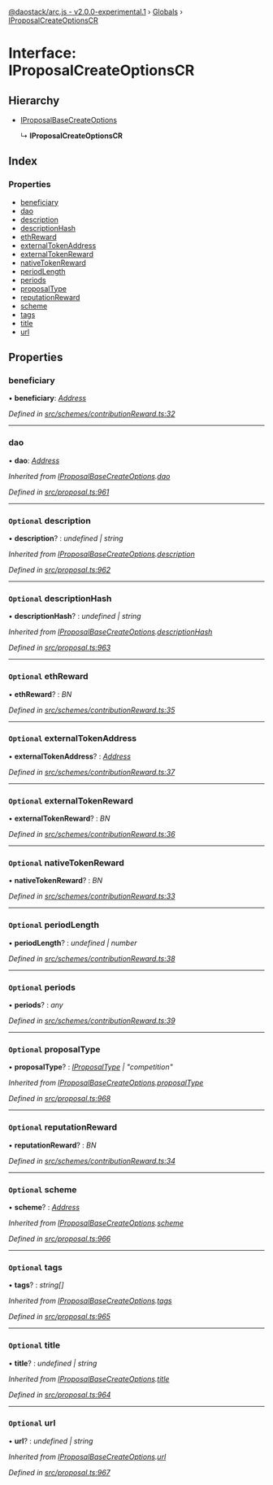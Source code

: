[@daostack/arc.js - v2.0.0-experimental.1](../README.md) › [Globals](../globals.md) › [IProposalCreateOptionsCR](iproposalcreateoptionscr.md)

# Interface: IProposalCreateOptionsCR

## Hierarchy

* [IProposalBaseCreateOptions](iproposalbasecreateoptions.md)

  ↳ **IProposalCreateOptionsCR**

## Index

### Properties

* [beneficiary](iproposalcreateoptionscr.md#beneficiary)
* [dao](iproposalcreateoptionscr.md#dao)
* [description](iproposalcreateoptionscr.md#optional-description)
* [descriptionHash](iproposalcreateoptionscr.md#optional-descriptionhash)
* [ethReward](iproposalcreateoptionscr.md#optional-ethreward)
* [externalTokenAddress](iproposalcreateoptionscr.md#optional-externaltokenaddress)
* [externalTokenReward](iproposalcreateoptionscr.md#optional-externaltokenreward)
* [nativeTokenReward](iproposalcreateoptionscr.md#optional-nativetokenreward)
* [periodLength](iproposalcreateoptionscr.md#optional-periodlength)
* [periods](iproposalcreateoptionscr.md#optional-periods)
* [proposalType](iproposalcreateoptionscr.md#optional-proposaltype)
* [reputationReward](iproposalcreateoptionscr.md#optional-reputationreward)
* [scheme](iproposalcreateoptionscr.md#optional-scheme)
* [tags](iproposalcreateoptionscr.md#optional-tags)
* [title](iproposalcreateoptionscr.md#optional-title)
* [url](iproposalcreateoptionscr.md#optional-url)

## Properties

###  beneficiary

• **beneficiary**: *[Address](../globals.md#address)*

*Defined in [src/schemes/contributionReward.ts:32](https://github.com/daostack/arc.js/blob/6c661ff/src/schemes/contributionReward.ts#L32)*

___

###  dao

• **dao**: *[Address](../globals.md#address)*

*Inherited from [IProposalBaseCreateOptions](iproposalbasecreateoptions.md).[dao](iproposalbasecreateoptions.md#dao)*

*Defined in [src/proposal.ts:961](https://github.com/daostack/arc.js/blob/6c661ff/src/proposal.ts#L961)*

___

### `Optional` description

• **description**? : *undefined | string*

*Inherited from [IProposalBaseCreateOptions](iproposalbasecreateoptions.md).[description](iproposalbasecreateoptions.md#optional-description)*

*Defined in [src/proposal.ts:962](https://github.com/daostack/arc.js/blob/6c661ff/src/proposal.ts#L962)*

___

### `Optional` descriptionHash

• **descriptionHash**? : *undefined | string*

*Inherited from [IProposalBaseCreateOptions](iproposalbasecreateoptions.md).[descriptionHash](iproposalbasecreateoptions.md#optional-descriptionhash)*

*Defined in [src/proposal.ts:963](https://github.com/daostack/arc.js/blob/6c661ff/src/proposal.ts#L963)*

___

### `Optional` ethReward

• **ethReward**? : *BN*

*Defined in [src/schemes/contributionReward.ts:35](https://github.com/daostack/arc.js/blob/6c661ff/src/schemes/contributionReward.ts#L35)*

___

### `Optional` externalTokenAddress

• **externalTokenAddress**? : *[Address](../globals.md#address)*

*Defined in [src/schemes/contributionReward.ts:37](https://github.com/daostack/arc.js/blob/6c661ff/src/schemes/contributionReward.ts#L37)*

___

### `Optional` externalTokenReward

• **externalTokenReward**? : *BN*

*Defined in [src/schemes/contributionReward.ts:36](https://github.com/daostack/arc.js/blob/6c661ff/src/schemes/contributionReward.ts#L36)*

___

### `Optional` nativeTokenReward

• **nativeTokenReward**? : *BN*

*Defined in [src/schemes/contributionReward.ts:33](https://github.com/daostack/arc.js/blob/6c661ff/src/schemes/contributionReward.ts#L33)*

___

### `Optional` periodLength

• **periodLength**? : *undefined | number*

*Defined in [src/schemes/contributionReward.ts:38](https://github.com/daostack/arc.js/blob/6c661ff/src/schemes/contributionReward.ts#L38)*

___

### `Optional` periods

• **periods**? : *any*

*Defined in [src/schemes/contributionReward.ts:39](https://github.com/daostack/arc.js/blob/6c661ff/src/schemes/contributionReward.ts#L39)*

___

### `Optional` proposalType

• **proposalType**? : *[IProposalType](../globals.md#const-iproposaltype) | "competition"*

*Inherited from [IProposalBaseCreateOptions](iproposalbasecreateoptions.md).[proposalType](iproposalbasecreateoptions.md#optional-proposaltype)*

*Defined in [src/proposal.ts:968](https://github.com/daostack/arc.js/blob/6c661ff/src/proposal.ts#L968)*

___

### `Optional` reputationReward

• **reputationReward**? : *BN*

*Defined in [src/schemes/contributionReward.ts:34](https://github.com/daostack/arc.js/blob/6c661ff/src/schemes/contributionReward.ts#L34)*

___

### `Optional` scheme

• **scheme**? : *[Address](../globals.md#address)*

*Inherited from [IProposalBaseCreateOptions](iproposalbasecreateoptions.md).[scheme](iproposalbasecreateoptions.md#optional-scheme)*

*Defined in [src/proposal.ts:966](https://github.com/daostack/arc.js/blob/6c661ff/src/proposal.ts#L966)*

___

### `Optional` tags

• **tags**? : *string[]*

*Inherited from [IProposalBaseCreateOptions](iproposalbasecreateoptions.md).[tags](iproposalbasecreateoptions.md#optional-tags)*

*Defined in [src/proposal.ts:965](https://github.com/daostack/arc.js/blob/6c661ff/src/proposal.ts#L965)*

___

### `Optional` title

• **title**? : *undefined | string*

*Inherited from [IProposalBaseCreateOptions](iproposalbasecreateoptions.md).[title](iproposalbasecreateoptions.md#optional-title)*

*Defined in [src/proposal.ts:964](https://github.com/daostack/arc.js/blob/6c661ff/src/proposal.ts#L964)*

___

### `Optional` url

• **url**? : *undefined | string*

*Inherited from [IProposalBaseCreateOptions](iproposalbasecreateoptions.md).[url](iproposalbasecreateoptions.md#optional-url)*

*Defined in [src/proposal.ts:967](https://github.com/daostack/arc.js/blob/6c661ff/src/proposal.ts#L967)*
